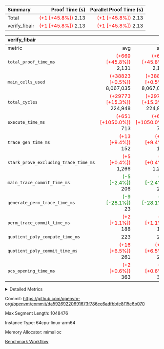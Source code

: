 | Summary | Proof Time (s) | Parallel Proof Time (s) |
|:---|---:|---:|
| Total | <span style='color: red'>(+1 [+45.8%])</span> 2.13 | <span style='color: red'>(+1 [+45.8%])</span> 2.13 |
| verify_fibair | <span style='color: red'>(+1 [+45.8%])</span> 2.13 | <span style='color: red'>(+1 [+45.8%])</span> 2.13 |


| verify_fibair |||||
|:---|---:|---:|---:|---:|
|metric|avg|sum|max|min|
| `total_proof_time_ms ` | <span style='color: red'>(+669 [+45.8%])</span> 2,131 | <span style='color: red'>(+669 [+45.8%])</span> 2,131 | <span style='color: red'>(+669 [+45.8%])</span> 2,131 | <span style='color: red'>(+669 [+45.8%])</span> 2,131 |
| `main_cells_used     ` | <span style='color: red'>(+38823 [+0.5%])</span> 8,067,035 | <span style='color: red'>(+38823 [+0.5%])</span> 8,067,035 | <span style='color: red'>(+38823 [+0.5%])</span> 8,067,035 | <span style='color: red'>(+38823 [+0.5%])</span> 8,067,035 |
| `total_cycles        ` | <span style='color: red'>(+29773 [+15.3%])</span> 224,948 | <span style='color: red'>(+29773 [+15.3%])</span> 224,948 | <span style='color: red'>(+29773 [+15.3%])</span> 224,948 | <span style='color: red'>(+29773 [+15.3%])</span> 224,948 |
| `execute_time_ms     ` | <span style='color: red'>(+651 [+1050.0%])</span> 713 | <span style='color: red'>(+651 [+1050.0%])</span> 713 | <span style='color: red'>(+651 [+1050.0%])</span> 713 | <span style='color: red'>(+651 [+1050.0%])</span> 713 |
| `trace_gen_time_ms   ` | <span style='color: red'>(+13 [+9.4%])</span> 152 | <span style='color: red'>(+13 [+9.4%])</span> 152 | <span style='color: red'>(+13 [+9.4%])</span> 152 | <span style='color: red'>(+13 [+9.4%])</span> 152 |
| `stark_prove_excluding_trace_time_ms` | <span style='color: red'>(+5 [+0.4%])</span> 1,266 | <span style='color: red'>(+5 [+0.4%])</span> 1,266 | <span style='color: red'>(+5 [+0.4%])</span> 1,266 | <span style='color: red'>(+5 [+0.4%])</span> 1,266 |
| `main_trace_commit_time_ms` | <span style='color: green'>(-5 [-2.4%])</span> 206 | <span style='color: green'>(-5 [-2.4%])</span> 206 | <span style='color: green'>(-5 [-2.4%])</span> 206 | <span style='color: green'>(-5 [-2.4%])</span> 206 |
| `generate_perm_trace_time_ms` | <span style='color: green'>(-9 [-28.1%])</span> 23 | <span style='color: green'>(-9 [-28.1%])</span> 23 | <span style='color: green'>(-9 [-28.1%])</span> 23 | <span style='color: green'>(-9 [-28.1%])</span> 23 |
| `perm_trace_commit_time_ms` | <span style='color: red'>(+2 [+1.1%])</span> 188 | <span style='color: red'>(+2 [+1.1%])</span> 188 | <span style='color: red'>(+2 [+1.1%])</span> 188 | <span style='color: red'>(+2 [+1.1%])</span> 188 |
| `quotient_poly_compute_time_ms` |  223 |  223 |  223 |  223 |
| `quotient_poly_commit_time_ms` | <span style='color: red'>(+16 [+6.5%])</span> 261 | <span style='color: red'>(+16 [+6.5%])</span> 261 | <span style='color: red'>(+16 [+6.5%])</span> 261 | <span style='color: red'>(+16 [+6.5%])</span> 261 |
| `pcs_opening_time_ms ` | <span style='color: red'>(+2 [+0.6%])</span> 363 | <span style='color: red'>(+2 [+0.6%])</span> 363 | <span style='color: red'>(+2 [+0.6%])</span> 363 | <span style='color: red'>(+2 [+0.6%])</span> 363 |



<details>
<summary>Detailed Metrics</summary>

|  | verify_program_compile_ms | total_cells | stark_prove_excluding_trace_time_ms | quotient_poly_compute_time_ms | quotient_poly_commit_time_ms | perm_trace_commit_time_ms | pcs_opening_time_ms | main_trace_commit_time_ms |
| --- | --- | --- | --- | --- | --- | --- | --- |
|  | 4 | 32 | 10 | 0 | 1 | 0 | 3 | 5 | 

| air_name | rows | quotient_deg | main_cols | interactions | constraints | cells |
| --- | --- | --- | --- | --- | --- | --- |
| AccessAdapterAir<2> |  | 4 |  | 5 | 12 |  | 
| AccessAdapterAir<4> |  | 4 |  | 5 | 12 |  | 
| AccessAdapterAir<8> |  | 4 |  | 5 | 12 |  | 
| FibonacciAir | 16 | 1 | 2 |  | 5 | 32 | 
| FriReducedOpeningAir |  | 4 |  | 35 | 59 |  | 
| NativePoseidon2Air<BabyBearParameters>, 1> |  | 4 |  | 31 | 302 |  | 
| PhantomAir |  | 4 |  | 3 | 4 |  | 
| ProgramAir |  | 1 |  | 1 | 4 |  | 
| VariableRangeCheckerAir |  | 1 |  | 1 | 4 |  | 
| VmAirWrapper<BranchNativeAdapterAir, BranchEqualCoreAir<1> |  | 2 |  | 11 | 23 |  | 
| VmAirWrapper<JalNativeAdapterAir, JalCoreAir> |  | 4 |  | 7 | 6 |  | 
| VmAirWrapper<NativeAdapterAir<2, 0>, PublicValuesCoreAir> |  | 4 |  | 11 | 22 |  | 
| VmAirWrapper<NativeAdapterAir<2, 1>, FieldArithmeticCoreAir> |  | 4 |  | 15 | 23 |  | 
| VmAirWrapper<NativeLoadStoreAdapterAir<1>, NativeLoadStoreCoreAir<1> |  | 4 |  | 15 | 24 |  | 
| VmAirWrapper<NativeVectorizedAdapterAir<4>, FieldExtensionCoreAir> |  | 4 |  | 15 | 23 |  | 
| VmConnectorAir |  | 4 |  | 3 | 8 |  | 
| VolatileBoundaryAir |  | 4 |  | 4 | 16 |  | 

| group | trace_gen_time_ms | total_proof_time_ms | total_cycles | total_cells | stark_prove_excluding_trace_time_ms | quotient_poly_compute_time_ms | quotient_poly_commit_time_ms | perm_trace_commit_time_ms | pcs_opening_time_ms | main_trace_commit_time_ms | main_cells_used | generate_perm_trace_time_ms | execute_time_ms |
| --- | --- | --- | --- | --- | --- | --- | --- | --- | --- | --- | --- | --- | --- |
| verify_fibair | 152 | 2,131 | 224,948 | 21,469,208 | 1,266 | 223 | 261 | 188 | 363 | 206 | 8,067,035 | 23 | 713 | 

| group | air_name | rows | prep_cols | perm_cols | main_cols | cells |
| --- | --- | --- | --- | --- | --- | --- |
| verify_fibair | AccessAdapterAir<2> | 32,768 |  | 16 | 11 | 884,736 | 
| verify_fibair | AccessAdapterAir<4> | 16,384 |  | 16 | 13 | 475,136 | 
| verify_fibair | AccessAdapterAir<8> | 4,096 |  | 16 | 17 | 135,168 | 
| verify_fibair | FriReducedOpeningAir | 512 |  | 76 | 64 | 71,680 | 
| verify_fibair | NativePoseidon2Air<BabyBearParameters>, 1> | 2,048 |  | 36 | 348 | 786,432 | 
| verify_fibair | PhantomAir | 2,048 |  | 8 | 6 | 28,672 | 
| verify_fibair | ProgramAir | 8,192 |  | 8 | 10 | 147,456 | 
| verify_fibair | VariableRangeCheckerAir | 262,144 | 2 | 8 | 1 | 2,359,296 | 
| verify_fibair | VmAirWrapper<BranchNativeAdapterAir, BranchEqualCoreAir<1> | 32,768 |  | 28 | 23 | 1,671,168 | 
| verify_fibair | VmAirWrapper<JalNativeAdapterAir, JalCoreAir> | 8,192 |  | 12 | 10 | 180,224 | 
| verify_fibair | VmAirWrapper<NativeAdapterAir<2, 1>, FieldArithmeticCoreAir> | 131,072 |  | 20 | 30 | 6,553,600 | 
| verify_fibair | VmAirWrapper<NativeLoadStoreAdapterAir<1>, NativeLoadStoreCoreAir<1> | 131,072 |  | 20 | 31 | 6,684,672 | 
| verify_fibair | VmAirWrapper<NativeVectorizedAdapterAir<4>, FieldExtensionCoreAir> | 4,096 |  | 20 | 40 | 245,760 | 
| verify_fibair | VmConnectorAir | 2 | 1 | 8 | 4 | 24 | 
| verify_fibair | VolatileBoundaryAir | 65,536 |  | 8 | 11 | 1,245,184 | 

| group | air_name | dsl_ir | opcode | cells_used |
| --- | --- | --- | --- | --- |
| verify_fibair | <BranchNativeAdapterAir,BranchEqualCoreAir<1>> | AssertEqE | BNE | 3,956 | 
| verify_fibair | <BranchNativeAdapterAir,BranchEqualCoreAir<1>> | AssertEqEI | BNE | 92 | 
| verify_fibair | <BranchNativeAdapterAir,BranchEqualCoreAir<1>> | AssertEqF | BNE | 78,016 | 
| verify_fibair | <BranchNativeAdapterAir,BranchEqualCoreAir<1>> | AssertEqV | BNE | 4,071 | 
| verify_fibair | <BranchNativeAdapterAir,BranchEqualCoreAir<1>> | AssertEqVI | BNE | 460 | 
| verify_fibair | <BranchNativeAdapterAir,BranchEqualCoreAir<1>> | For | BNE | 487,600 | 
| verify_fibair | <BranchNativeAdapterAir,BranchEqualCoreAir<1>> | IfEq | BNE | 7,383 | 
| verify_fibair | <BranchNativeAdapterAir,BranchEqualCoreAir<1>> | IfEqI | BNE | 88,665 | 
| verify_fibair | <BranchNativeAdapterAir,BranchEqualCoreAir<1>> | IfNe | BEQ | 26,749 | 
| verify_fibair | <BranchNativeAdapterAir,BranchEqualCoreAir<1>> | IfNeI | BEQ | 5,865 | 
| verify_fibair | <JalNativeAdapterAir,JalCoreAir> |  | JAL | 10 | 
| verify_fibair | <JalNativeAdapterAir,JalCoreAir> | For | JAL | 41,050 | 
| verify_fibair | <JalNativeAdapterAir,JalCoreAir> | IfEqI | JAL | 10,540 | 
| verify_fibair | <JalNativeAdapterAir,JalCoreAir> | IfNe | JAL | 20 | 
| verify_fibair | <NativeAdapterAir<2, 1>,FieldArithmeticCoreAir> | AddEI | ADD | 77,400 | 
| verify_fibair | <NativeAdapterAir<2, 1>,FieldArithmeticCoreAir> | AddF | ADD | 39,990 | 
| verify_fibair | <NativeAdapterAir<2, 1>,FieldArithmeticCoreAir> | AddFI | ADD | 19,800 | 
| verify_fibair | <NativeAdapterAir<2, 1>,FieldArithmeticCoreAir> | AddV | ADD | 33,360 | 
| verify_fibair | <NativeAdapterAir<2, 1>,FieldArithmeticCoreAir> | AddVI | ADD | 479,970 | 
| verify_fibair | <NativeAdapterAir<2, 1>,FieldArithmeticCoreAir> | Alloc | ADD | 180,900 | 
| verify_fibair | <NativeAdapterAir<2, 1>,FieldArithmeticCoreAir> | Alloc | MUL | 122,010 | 
| verify_fibair | <NativeAdapterAir<2, 1>,FieldArithmeticCoreAir> | DivFIN | DIV | 90 | 
| verify_fibair | <NativeAdapterAir<2, 1>,FieldArithmeticCoreAir> | For | ADD | 512,850 | 
| verify_fibair | <NativeAdapterAir<2, 1>,FieldArithmeticCoreAir> | LoadE | ADD | 34,140 | 
| verify_fibair | <NativeAdapterAir<2, 1>,FieldArithmeticCoreAir> | LoadE | MUL | 34,140 | 
| verify_fibair | <NativeAdapterAir<2, 1>,FieldArithmeticCoreAir> | LoadF | ADD | 21,960 | 
| verify_fibair | <NativeAdapterAir<2, 1>,FieldArithmeticCoreAir> | LoadF | MUL | 15,480 | 
| verify_fibair | <NativeAdapterAir<2, 1>,FieldArithmeticCoreAir> | LoadHeapPtr | ADD | 30 | 
| verify_fibair | <NativeAdapterAir<2, 1>,FieldArithmeticCoreAir> | LoadV | ADD | 253,470 | 
| verify_fibair | <NativeAdapterAir<2, 1>,FieldArithmeticCoreAir> | LoadV | MUL | 175,260 | 
| verify_fibair | <NativeAdapterAir<2, 1>,FieldArithmeticCoreAir> | MulEF | MUL | 20,400 | 
| verify_fibair | <NativeAdapterAir<2, 1>,FieldArithmeticCoreAir> | MulF | MUL | 72,870 | 
| verify_fibair | <NativeAdapterAir<2, 1>,FieldArithmeticCoreAir> | MulFI | MUL | 40,020 | 
| verify_fibair | <NativeAdapterAir<2, 1>,FieldArithmeticCoreAir> | MulVI | MUL | 43,050 | 
| verify_fibair | <NativeAdapterAir<2, 1>,FieldArithmeticCoreAir> | StoreE | ADD | 15,240 | 
| verify_fibair | <NativeAdapterAir<2, 1>,FieldArithmeticCoreAir> | StoreE | MUL | 15,240 | 
| verify_fibair | <NativeAdapterAir<2, 1>,FieldArithmeticCoreAir> | StoreF | ADD | 50,730 | 
| verify_fibair | <NativeAdapterAir<2, 1>,FieldArithmeticCoreAir> | StoreF | MUL | 300 | 
| verify_fibair | <NativeAdapterAir<2, 1>,FieldArithmeticCoreAir> | StoreHeapPtr | ADD | 30 | 
| verify_fibair | <NativeAdapterAir<2, 1>,FieldArithmeticCoreAir> | StoreHintWord | ADD | 311,010 | 
| verify_fibair | <NativeAdapterAir<2, 1>,FieldArithmeticCoreAir> | StoreV | ADD | 152,730 | 
| verify_fibair | <NativeAdapterAir<2, 1>,FieldArithmeticCoreAir> | StoreV | MUL | 118,170 | 
| verify_fibair | <NativeAdapterAir<2, 1>,FieldArithmeticCoreAir> | SubEF | SUB | 3,930 | 
| verify_fibair | <NativeAdapterAir<2, 1>,FieldArithmeticCoreAir> | SubEI | ADD | 240 | 
| verify_fibair | <NativeAdapterAir<2, 1>,FieldArithmeticCoreAir> | SubFI | SUB | 39,990 | 
| verify_fibair | <NativeAdapterAir<2, 1>,FieldArithmeticCoreAir> | SubV | SUB | 42,870 | 
| verify_fibair | <NativeAdapterAir<2, 1>,FieldArithmeticCoreAir> | SubVI | SUB | 7,170 | 
| verify_fibair | <NativeAdapterAir<2, 1>,FieldArithmeticCoreAir> | SubVIN | SUB | 5,040 | 
| verify_fibair | <NativeAdapterAir<2, 1>,FieldArithmeticCoreAir> | UnsafeCastVF | ADD | 30 | 
| verify_fibair | <NativeLoadStoreAdapterAir<1>,NativeLoadStoreCoreAir<1>> |  | STOREW | 31 | 
| verify_fibair | <NativeLoadStoreAdapterAir<1>,NativeLoadStoreCoreAir<1>> | AddEFFI | LOADW | 2,170 | 
| verify_fibair | <NativeLoadStoreAdapterAir<1>,NativeLoadStoreCoreAir<1>> | AddEFFI | STOREW | 6,510 | 
| verify_fibair | <NativeLoadStoreAdapterAir<1>,NativeLoadStoreCoreAir<1>> | Alloc | LOADW | 186,930 | 
| verify_fibair | <NativeLoadStoreAdapterAir<1>,NativeLoadStoreCoreAir<1>> | DivEIN | STOREW | 124 | 
| verify_fibair | <NativeLoadStoreAdapterAir<1>,NativeLoadStoreCoreAir<1>> | For | LOADW | 14,477 | 
| verify_fibair | <NativeLoadStoreAdapterAir<1>,NativeLoadStoreCoreAir<1>> | For | STOREW | 112,778 | 
| verify_fibair | <NativeLoadStoreAdapterAir<1>,NativeLoadStoreCoreAir<1>> | ImmE | STOREW | 26,288 | 
| verify_fibair | <NativeLoadStoreAdapterAir<1>,NativeLoadStoreCoreAir<1>> | ImmF | STOREW | 134,385 | 
| verify_fibair | <NativeLoadStoreAdapterAir<1>,NativeLoadStoreCoreAir<1>> | ImmV | STOREW | 128,588 | 
| verify_fibair | <NativeLoadStoreAdapterAir<1>,NativeLoadStoreCoreAir<1>> | LoadE | LOADW | 209,808 | 
| verify_fibair | <NativeLoadStoreAdapterAir<1>,NativeLoadStoreCoreAir<1>> | LoadF | LOADW | 245,303 | 
| verify_fibair | <NativeLoadStoreAdapterAir<1>,NativeLoadStoreCoreAir<1>> | LoadV | LOADW | 350,672 | 
| verify_fibair | <NativeLoadStoreAdapterAir<1>,NativeLoadStoreCoreAir<1>> | MulEI | STOREW | 4,092 | 
| verify_fibair | <NativeLoadStoreAdapterAir<1>,NativeLoadStoreCoreAir<1>> | StoreE | STOREW | 480,500 | 
| verify_fibair | <NativeLoadStoreAdapterAir<1>,NativeLoadStoreCoreAir<1>> | StoreF | STOREW | 138,353 | 
| verify_fibair | <NativeLoadStoreAdapterAir<1>,NativeLoadStoreCoreAir<1>> | StoreHintWord | SHINTW | 423,553 | 
| verify_fibair | <NativeLoadStoreAdapterAir<1>,NativeLoadStoreCoreAir<1>> | StoreV | STOREW | 175,367 | 
| verify_fibair | <NativeLoadStoreAdapterAir<1>,NativeLoadStoreCoreAir<1>> | SubEF | LOADW | 12,183 | 
| verify_fibair | <NativeVectorizedAdapterAir<4>,FieldExtensionCoreAir> | AddE | FE4ADD | 19,680 | 
| verify_fibair | <NativeVectorizedAdapterAir<4>,FieldExtensionCoreAir> | DivE | BBE4DIV | 11,840 | 
| verify_fibair | <NativeVectorizedAdapterAir<4>,FieldExtensionCoreAir> | DivEIN | BBE4DIV | 40 | 
| verify_fibair | <NativeVectorizedAdapterAir<4>,FieldExtensionCoreAir> | MulE | BBE4MUL | 34,320 | 
| verify_fibair | <NativeVectorizedAdapterAir<4>,FieldExtensionCoreAir> | MulEI | BBE4MUL | 1,320 | 
| verify_fibair | <NativeVectorizedAdapterAir<4>,FieldExtensionCoreAir> | SubE | FE4SUB | 20,240 | 
| verify_fibair | Arc<BabyBearParameters>, 1> | Poseidon2CompressBabyBear | COMP_POS2 | 380,016 | 
| verify_fibair | Arc<BabyBearParameters>, 1> | Poseidon2PermuteBabyBear | PERM_POS2 | 92,916 | 
| verify_fibair | FriReducedOpeningAir | FriReducedOpening | FRI_REDUCED_OPENING | 21,504 | 
| verify_fibair | PhantomAir | HintBitsF | PHANTOM | 258 | 
| verify_fibair | PhantomAir | HintInputVec | PHANTOM | 11,778 | 

| group | chip_name | rows_used |
| --- | --- | --- |
| verify_fibair | <BranchNativeAdapterAir,BranchEqualCoreAir<1>> | 30,559 | 
| verify_fibair | <JalNativeAdapterAir,JalCoreAir> | 5,162 | 
| verify_fibair | <NativeAdapterAir<2, 1>,FieldArithmeticCoreAir> | 97,997 | 
| verify_fibair | <NativeLoadStoreAdapterAir<1>,NativeLoadStoreCoreAir<1>> | 85,553 | 
| verify_fibair | <NativeVectorizedAdapterAir<4>,FieldExtensionCoreAir> | 2,186 | 
| verify_fibair | AccessAdapter<2> | 22,166 | 
| verify_fibair | AccessAdapter<4> | 11,084 | 
| verify_fibair | AccessAdapter<8> | 3,224 | 
| verify_fibair | Arc<BabyBearParameters>, 1> | 1,359 | 
| verify_fibair | Boundary | 37,800 | 
| verify_fibair | FriReducedOpeningAir | 336 | 
| verify_fibair | PhantomAir | 2,006 | 
| verify_fibair | ProgramChip | 5,915 | 
| verify_fibair | VariableRangeCheckerAir | 262,144 | 
| verify_fibair | VmConnectorAir | 2 | 

| group | dsl_ir | opcode | frequency |
| --- | --- | --- | --- |
| verify_fibair |  | JAL | 1 | 
| verify_fibair |  | STOREW | 2 | 
| verify_fibair | AddE | FE4ADD | 492 | 
| verify_fibair | AddEFFI | LOADW | 70 | 
| verify_fibair | AddEFFI | STOREW | 210 | 
| verify_fibair | AddEI | ADD | 2,580 | 
| verify_fibair | AddF | ADD | 1,333 | 
| verify_fibair | AddFI | ADD | 660 | 
| verify_fibair | AddV | ADD | 1,112 | 
| verify_fibair | AddVI | ADD | 15,999 | 
| verify_fibair | Alloc | ADD | 6,030 | 
| verify_fibair | Alloc | LOADW | 6,030 | 
| verify_fibair | Alloc | MUL | 4,067 | 
| verify_fibair | AssertEqE | BNE | 172 | 
| verify_fibair | AssertEqEI | BNE | 4 | 
| verify_fibair | AssertEqF | BNE | 3,392 | 
| verify_fibair | AssertEqV | BNE | 177 | 
| verify_fibair | AssertEqVI | BNE | 20 | 
| verify_fibair | DivE | BBE4DIV | 296 | 
| verify_fibair | DivEIN | BBE4DIV | 1 | 
| verify_fibair | DivEIN | STOREW | 4 | 
| verify_fibair | DivFIN | DIV | 3 | 
| verify_fibair | For | ADD | 17,095 | 
| verify_fibair | For | BNE | 21,200 | 
| verify_fibair | For | JAL | 4,105 | 
| verify_fibair | For | LOADW | 467 | 
| verify_fibair | For | STOREW | 3,638 | 
| verify_fibair | FriReducedOpening | FRI_REDUCED_OPENING | 126 | 
| verify_fibair | HintBitsF | PHANTOM | 43 | 
| verify_fibair | HintInputVec | PHANTOM | 1,963 | 
| verify_fibair | IfEq | BNE | 321 | 
| verify_fibair | IfEqI | BNE | 3,855 | 
| verify_fibair | IfEqI | JAL | 1,054 | 
| verify_fibair | IfNe | BEQ | 1,163 | 
| verify_fibair | IfNe | JAL | 2 | 
| verify_fibair | IfNeI | BEQ | 255 | 
| verify_fibair | ImmE | STOREW | 848 | 
| verify_fibair | ImmF | STOREW | 4,335 | 
| verify_fibair | ImmV | STOREW | 4,148 | 
| verify_fibair | LoadE | ADD | 1,138 | 
| verify_fibair | LoadE | LOADW | 6,768 | 
| verify_fibair | LoadE | MUL | 1,138 | 
| verify_fibair | LoadF | ADD | 732 | 
| verify_fibair | LoadF | LOADW | 7,913 | 
| verify_fibair | LoadF | MUL | 516 | 
| verify_fibair | LoadHeapPtr | ADD | 1 | 
| verify_fibair | LoadV | ADD | 8,449 | 
| verify_fibair | LoadV | LOADW | 11,312 | 
| verify_fibair | LoadV | MUL | 5,842 | 
| verify_fibair | MulE | BBE4MUL | 858 | 
| verify_fibair | MulEF | MUL | 680 | 
| verify_fibair | MulEI | BBE4MUL | 33 | 
| verify_fibair | MulEI | STOREW | 132 | 
| verify_fibair | MulF | MUL | 2,429 | 
| verify_fibair | MulFI | MUL | 1,334 | 
| verify_fibair | MulVI | MUL | 1,435 | 
| verify_fibair | Poseidon2CompressBabyBear | COMP_POS2 | 1,092 | 
| verify_fibair | Poseidon2PermuteBabyBear | PERM_POS2 | 267 | 
| verify_fibair | StoreE | ADD | 508 | 
| verify_fibair | StoreE | MUL | 508 | 
| verify_fibair | StoreE | STOREW | 15,500 | 
| verify_fibair | StoreF | ADD | 1,691 | 
| verify_fibair | StoreF | MUL | 10 | 
| verify_fibair | StoreF | STOREW | 4,463 | 
| verify_fibair | StoreHeapPtr | ADD | 1 | 
| verify_fibair | StoreHintWord | ADD | 10,367 | 
| verify_fibair | StoreHintWord | SHINTW | 13,663 | 
| verify_fibair | StoreV | ADD | 5,091 | 
| verify_fibair | StoreV | MUL | 3,939 | 
| verify_fibair | StoreV | STOREW | 5,657 | 
| verify_fibair | SubE | FE4SUB | 506 | 
| verify_fibair | SubEF | LOADW | 393 | 
| verify_fibair | SubEF | SUB | 131 | 
| verify_fibair | SubEI | ADD | 8 | 
| verify_fibair | SubFI | SUB | 1,333 | 
| verify_fibair | SubV | SUB | 1,429 | 
| verify_fibair | SubVI | SUB | 239 | 
| verify_fibair | SubVIN | SUB | 168 | 
| verify_fibair | UnsafeCastVF | ADD | 1 | 

</details>


Commit: https://github.com/openvm-org/openvm/commit/da59269220691673f786ce6adfbbfe8f15c6b070

Max Segment Length: 1048476

Instance Type: 64cpu-linux-arm64

Memory Allocator: mimalloc

[Benchmark Workflow](https://github.com/openvm-org/openvm/actions/runs/12665230541)

